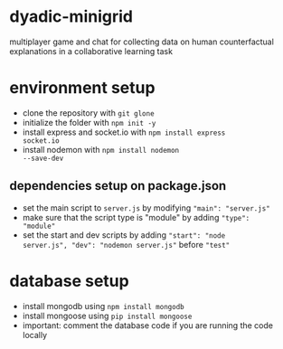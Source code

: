 # dyadic-minigrid
multiplayer game and chat for collecting data on human counterfactual explanations in a collaborative learning task

# environment setup
* clone the repository with <code>git glone</code>
* initialize the folder with <code>npm init -y</code>
* install express and socket.io with <code>npm install express socket.io</code>
* install nodemon with <code>npm install nodemon --save-dev</code>

## dependencies setup on package.json 
* set the main script to <code>server.js</code> by modifying <code>"main": "server.js"</code>
* make sure that the script type is "module" by adding <code>"type": "module"</code>
* set the start and dev scripts by adding <code>"start": "node server.js", "dev": "nodemon server.js"</code> before <code>"test"</code>


# database setup
* install mongodb using <code>npm install mongodb</code>
* install mongoose using <code>pip install mongoose</code>
* important: comment the database code if you are running the code locally
